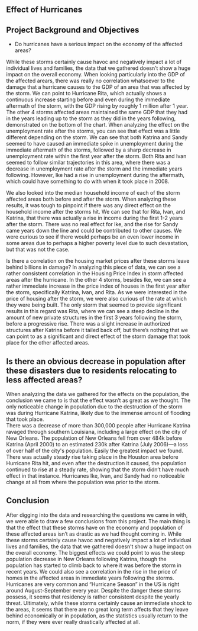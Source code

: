 
## Effect of Hurricanes

## Project Background and Objectives

-  Do hurricanes have a serious impact on the economy of the affected areas? 

While these storms certainly cause havoc and negatively impact a lot of individual lives and families, the data that we gathered doesn’t show a huge impact on the overall economy. When looking particularly into the GDP of the affected arears, there was really no correlation whatsoever to the damage that a hurricane causes to the GDP of an area that was affected by the storm. We can point to Hurricane Rita, which actually shows a continuous increase starting before and even during the immediate aftermath of the storm, with the GDP rising by roughly 1 million after 1 year. The other 4 storms affected areas maintained the same GDP that they had in the years leading up to the storm as they did in the years following, demonstrated on the bottom of the chart. 
When analyzing the effect on the unemployment rate after the storms, you can see that effect was a little different depending on the storm. We can see that both Katrina and Sandy seemed to have caused an immediate spike in unemployment during the immediate aftermath of the storms, followed by a sharp decrease in unemployment rate within the first year after the storm. Both Rita and Ivan seemed to follow similar trajectories in this area, where there was a decrease in unemployment rate after the storm and the immediate years following. However, Ike had a rise in unemployment during the aftermath, which could have something to do with when it took place in 2008. 

We also looked into the median household income of each of the storm affected areas both before and after the storm. When analyzing these results, it was tough to pinpoint if there was any direct effect on the household income after the storms hit. We can see that for Rita, Ivan, and Katrina, that there was actually a rise in income during the first 1-2 years after the storm. There was no real effect for Ike, and the rise for Sandy came years down the line and could be contributed to other causes. We were curious to see if there would perhaps be an even lower income in some areas due to perhaps a higher poverty level due to such devastation, but that was not the case. 


Is there a correlation on the housing market prices after these storms leave behind billions in damage? 
In analyzing this piece of data, we can see a rather consistent correlation in the Housing Price Index in storm affected areas after the hurricane. In the other 4 storms, besides Ike, we can see a rather immediate increase in the price index of houses in the first year after the storm, specifically Katrina, Ivan, and Rita. 
As we were interested in the price of housing after the storm, we were also curious of the rate at which they were being built. The only storm that seemed to provide significant results in this regard was Rita, where we can see a steep decline in the amount of new private structures in the first 3 years following the storm, before a progressive rise. 
There was a slight increase in authorized structures after Katrina before it tailed back off, but there’s nothing that we can point to as a significant and direct effect of the storm damage that took place for the other affected areas. 



## Is there an obvious decrease in population after these disasters due to residents relocating to less affected areas? 

When analyzing the data we gathered for the effects on the population, the conclusion we came to is that the effect wasn’t as great as we thought. 
The only noticeable change in population due to the destruction of the storm was during Hurricane Katrina, likely due to the immense amount of flooding that took place.  
There was a decrease of more than 300,000 people after Hurricane Katrina ravaged through southern Louisiana, including a large effect on the city of New Orleans. The population of New Orleans fell from over 484k before Katrina (April 2000) to an estimated 230k after Katrina (July 2006)—a loss of over half of the city's population. Easily the greatest impact we found. 
There was actually steady rise taking place in the Houston area before Hurricane Rita hit, and even after the destruction it caused, the population continued to rise at a steady rate, showing that the storm didn’t have much effect in that instance. Hurricanes Ike, Ivan, and Sandy had no noticeable change at all from where the population was prior to the storm. 


## Conclusion
After digging into the data and researching the questions we came in with, we were able to draw a few conclusions from this project. The main thing is that the effect that these storms have on the economy and population of these affected areas isn’t as drastic as we had thought coming in. While these storms certainly cause havoc and negatively impact a lot of individual lives and families, the data that we gathered doesn’t show a huge impact on the overall economy. 
The biggest effects we could point to was the steep population decrease in New Orleans following Katrina, though the population has started to climb back to where it was before the storm in recent years. We could also see a correlation in the rise in the price of homes in the affected areas in immediate years following the storms. 
Hurricanes are very common and “Hurricane Season” in the US is right around August-September every year. Despite the danger these storms possess, it seems that residency is rather consistent despite the yearly threat. 
Ultimately, while these storms certainly cause an immediate shock to the areas, it seems that there are no great long term affects that they leave behind economically or in population, as the statistics usually return to the norm, if they were ever really drastically affected at all. 

